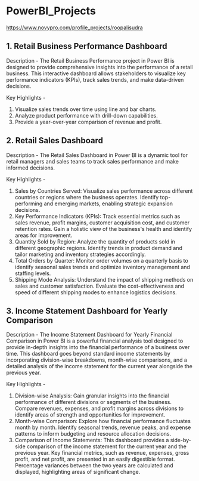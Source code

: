 # PowerBI_Projects

https://www.novypro.com/profile_projects/roopalisudra

## 1. Retail Business Performance Dashboard
Description - 
The Retail Business Performance project in Power BI is designed to provide comprehensive insights into the performance of a retail business. This interactive dashboard allows stakeholders to visualize key performance indicators (KPIs), track sales trends, and make data-driven decisions.

Key Highlights - 
1. Visualize sales trends over time using line and bar charts.
2. Analyze product performance with drill-down capabilities.
3. Provide a year-over-year comparison of revenue and profit.


## 2. Retail Sales Dashboard
Description - 
The Retail Sales Dashboard in Power BI is a dynamic tool for retail managers and sales teams to track sales performance and make informed decisions.

Key Highlights - 
1. Sales by Countries Served: Visualize sales performance across different countries or regions where the business operates. Identify top-performing and emerging markets, enabling strategic expansion decisions.
2. Key Performance Indicators (KPIs): Track essential metrics such as sales revenue, profit margins, customer acquisition cost, and customer retention rates. Gain a holistic view of the business's health and identify areas for improvement.
3. Quantity Sold by Region: Analyze the quantity of products sold in different geographic regions. Identify trends in product demand and tailor marketing and inventory strategies accordingly.
4. Total Orders by Quarter: Monitor order volumes on a quarterly basis to identify seasonal sales trends and optimize inventory management and staffing levels.
5. Shipping Mode Analysis: Understand the impact of shipping methods on sales and customer satisfaction. Evaluate the cost-effectiveness and speed of different shipping modes to enhance logistics decisions.


## 3. Income Statement Dashboard for Yearly Comparison
Description -
The Income Statement Dashboard for Yearly Financial Comparison in Power BI is a powerful financial analysis tool designed to provide in-depth insights into the financial performance of a business over time. This dashboard goes beyond standard income statements by incorporating division-wise breakdowns, month-wise comparisons, and a detailed analysis of the income statement for the current year alongside the previous year.

Key Highlights - 
1. Division-wise Analysis: Gain granular insights into the financial performance of different divisions or segments of the business. Compare revenues, expenses, and profit margins across divisions to identify areas of strength and opportunities for improvement.
2. Month-wise Comparison: Explore how financial performance fluctuates month by month. Identify seasonal trends, revenue peaks, and expense patterns to inform budgeting and resource allocation decisions.
3. Comparison of Income Statements: This dashboard provides a side-by-side comparison of the income statement for the current year and the previous year. Key financial metrics, such as revenue, expenses, gross profit, and net profit, are presented in an easily digestible format. Percentage variances between the two years are calculated and displayed, highlighting areas of significant change.

